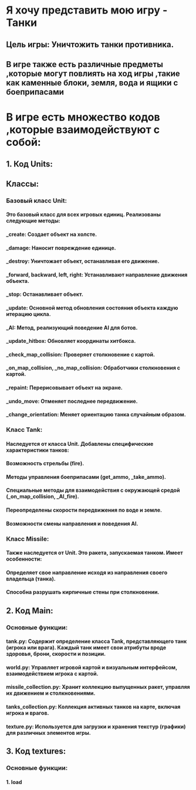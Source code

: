 # Я хочу представить мою игру - Танки
## Цель игры: Уничтожить танки противника. 
## В игре также есть различные предметы ,которые могут повлиять на ход игры ,такие как каменные блоки, земля, вода и ящики с боеприпасами
# В игре есть множество кодов ,которые взаимодействуют с собой:
## 1. Код Units:
##   Классы:
### Базовый класс Unit:
#### Это базовый класс для всех игровых единиц. Реализованы следующие методы:

#### _create: Создает объект на холсте.
#### _damage: Наносит повреждение единице.
#### _destroy: Уничтожает объект, останавливая его движение.
#### _forward, backward, left, right: Устанавливают направление движения объекта.
#### _stop: Останавливает объект.
#### _update: Основной метод обновления состояния объекта каждую итерацию цикла.
#### _AI: Метод, реализующий поведение AI для ботов.
#### _update_hitbox: Обновляет координаты хитбокса.
#### _check_map_collision: Проверяет столкновение с картой.
#### _on_map_collision, _no_map_collision: Обработчики столкновения с картой.
#### _repaint: Перерисовывает объект на экране.
#### _undo_move: Отменяет последнее передвижение.
#### _change_orientation: Меняет ориентацию танка случайным образом.
### Класс Tank:
#### Наследуется от класса Unit. Добавлены специфические характеристики танков:
#### Возможность стрельбы (fire).
#### Методы управления боеприпасами (get_ammo, _take_ammo).
#### Специальные методы для взаимодействия с окружающей средой (_on_map_collision, _AI_fire).
#### Переопределены скорости передвижения по воде и земле.
#### Возможности смены направления и поведения AI.
### Класс Missile:
#### Также наследуется от Unit. Это ракета, запускаемая танком. Имеет особенности:
#### Определяет свое направление исходя из направления своего владельца (танка).
#### Способна разрушать кирпичные стены при столкновении.

   
## 2. Код Main:
###   Основные функции:
#### tank.py: Содержит определение класса Tank, представляющего танк (игрока или врага). Каждый танк имеет свои атрибуты вроде здоровья, брони, скорости и позиции.
#### world.py: Управляет игровой картой и визуальным интерфейсом, взаимодействием игрока с картой.
#### missile_collection.py: Хранит коллекцию выпущенных ракет, управляя их движением и столкновениями.
#### tanks_collection.py: Коллекция активных танков на карте, включая игрока и врагов.
#### texture.py: Используется для загрузки и хранения текстур (графики) для различных элементов игры.

## 3. Код textures:
### Основные функции:
#### 1. load 




